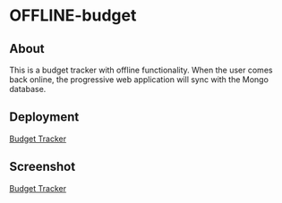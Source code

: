 # OFFLINE-budget

## About

This is a budget tracker with offline functionality. When the user comes back online, the progressive web application will sync with the Mongo database.  

## Deployment

[Budget Tracker](https://limitless-ocean-03105.herokuapp.com/)

## Screenshot

[Budget Tracker](budget-tracker.png)